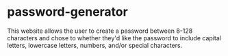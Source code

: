 # password-generator
This website allows the user to create a password between 8-128 characters and chose to whether they'd like the password to include capital letters, lowercase letters, numbers, and/or special characters.
